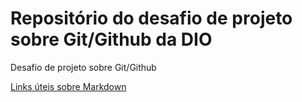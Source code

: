 # Repositório do desafio de projeto sobre Git/Github da DIO
Desafio de projeto sobre Git/Github

[Links úteis sobre Markdown](https://www.markdownguide.org/)
